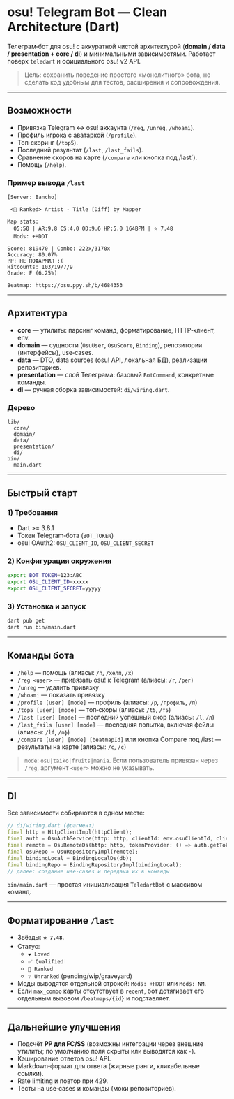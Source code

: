 # osu! Telegram Bot — Clean Architecture (Dart)

Телеграм‑бот для osu! с аккуратной чистой архитектурой (**domain / data / presentation + core / di**) и минимальными зависимостями. Работает поверх `teledart` и официального osu! v2 API.

> Цель: сохранить поведение простого «монолитного» бота, но сделать код удобным для тестов, расширения и сопровождения.

---

## Возможности
- Привязка Telegram ↔ osu! аккаунта (`/reg`, `/unreg`, `/whoami`).
- Профиль игрока с аватаркой (`/profile`).
- Топ‑скоринг (`/top5`).
- Последний результат (`/last`, `/last_fails`).
- Сравнение скоров на карте (`/compare` или кнопка под /last`).
- Помощь (`/help`).

### Пример вывода `/last`
```
[Server: Bancho]

 <🔷 Ranked> Artist - Title [Diff] by Mapper

Map stats:
  05:50 | AR:9.8 CS:4.0 OD:9.6 HP:5.0 164BPM | ⭐ 7.48
  Mods: +HDDT

Score: 819470 | Combo: 222x/3170x
Accuracy: 80.07%
PP: НЕ ПОФАРМИЛ :(
Hitcounts: 103/19/7/9
Grade: F (6.25%)

Beatmap: https://osu.ppy.sh/b/4684353
```

---

## Архитектура
- **core** — утилиты: парсинг команд, форматирование, HTTP‑клиент, env.
- **domain** — сущности (`OsuUser`, `OsuScore`, `Binding`), репозитории (интерфейсы), use‑cases.
- **data** — DTO, data sources (osu! API, локальная БД), реализации репозиториев.
- **presentation** — слой Телеграма: базовый `BotCommand`, конкретные команды.
- **di** — ручная сборка зависимостей: `di/wiring.dart`.

### Дерево
```
lib/
  core/
  domain/
  data/
  presentation/
  di/
bin/
  main.dart
```

---

## Быстрый старт

### 1) Требования
- Dart >= 3.8.1
- Токен Telegram‑бота (`BOT_TOKEN`)
- osu! OAuth2: `OSU_CLIENT_ID`, `OSU_CLIENT_SECRET`

### 2) Конфигурация окружения
```bash
export BOT_TOKEN=123:ABC
export OSU_CLIENT_ID=xxxxx
export OSU_CLIENT_SECRET=yyyyy
```

### 3) Установка и запуск
```bash
dart pub get
dart run bin/main.dart
```

---

## Команды бота
- `/help` — помощь (алиасы: `/h`, `/хелп`, `/х`)
- `/reg <user>` — привязать osu! к Telegram (алиасы: `/r`, `/рег`)
- `/unreg` — удалить привязку
- `/whoami` — показать привязку
- `/profile [user] [mode]` — профиль (алиасы: `/p`, `/профиль`, `/п`)
- `/top5 [user] [mode]` — топ‑скоры (алиасы: `/t5`, `/т5`)
- `/last [user] [mode]` — последний успешный скор (алиасы: `/l`, `/л`)
- `/last_fails [user] [mode]` — последняя попытка, включая фейлы (алиасы: `/lf`, `/лф`)
 - `/compare [user] [mode] [beatmapId]` или кнопка Compare под /last — результаты на карте (алиасы: `/c`, `/с`)

> `mode`: `osu|taiko|fruits|mania`. Если пользователь привязан через `/reg`, аргумент `<user>` можно не указывать.

---

## DI
Все зависимости собираются в одном месте:

```dart
// di/wiring.dart (фрагмент)
final http = HttpClientImpl(httpClient);
final auth = OsuAuthService(http: http, clientId: env.osuClientId, clientSecret: env.osuClientSecret);
final remote = OsuRemoteDs(http: http, tokenProvider: () => auth.getToken());
final osuRepo = OsuRepositoryImpl(remote);
final bindingLocal = BindingLocalDs(db);
final bindingRepo = BindingRepositoryImpl(bindingLocal);
// далее: создание use‑cases и передача их в команды
```

`bin/main.dart` — простая инициализация `TeledartBot` с массивом команд.

---

## Форматирование `/last`
- Звёзды: **`⭐ 7.48`**.
- Статус:
  - `❤️ Loved`
  - `✅ Qualified`
  - `🔷 Ranked`
  - `❔ Unranked` (pending/wip/graveyard)
- Моды выводятся отдельной строкой: `Mods: +HDDT` или `Mods: NM`.
- Если `max_combo` карты отсутствует в `recent`, бот дотягивает его отдельным вызовом `/beatmaps/{id}` и подставляет.

---

## Дальнейшие улучшения
- Подсчёт **PP для FC/SS** (возможны интеграции через внешние утилиты; по умолчанию поля скрыты или выводятся как `-`).
- Кэширование ответов osu! API.
- Markdown‑формат для ответа (жирные ранги, кликабельные ссылки).
- Rate limiting и повтор при 429.
- Тесты на use‑cases и команды (моки репозиториев).


